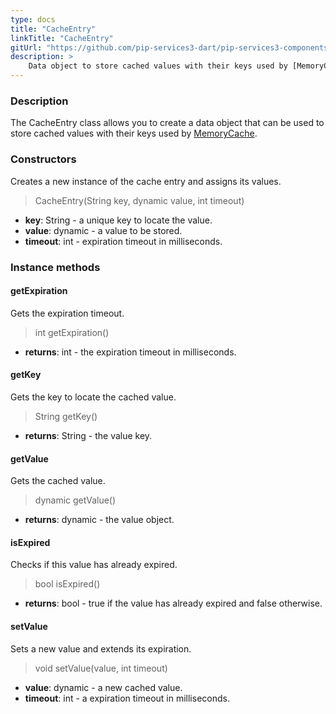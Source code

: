 ```yaml
---
type: docs
title: "CacheEntry"
linkTitle: "CacheEntry"
gitUrl: "https://github.com/pip-services3-dart/pip-services3-components-dart"
description: >
    Data object to store cached values with their keys used by [MemoryCache](../memory_cache).
---
```


### Description

The CacheEntry class allows you to create a data object that can be used to store cached values with their keys used by [MemoryCache](../memory_cache).

### Constructors
Creates a new instance of the cache entry and assigns its values.

> CacheEntry(String key, dynamic value, int timeout)

- **key**: String - a unique key to locate the value.
- **value**: dynamic - a value to be stored.
- **timeout**: int - expiration timeout in milliseconds.


### Instance methods

#### getExpiration
Gets the expiration timeout.

> int getExpiration()

- **returns**: int - the expiration timeout in milliseconds.


#### getKey
Gets the key to locate the cached value.

> String getKey()

- **returns**: String - the value key.


#### getValue
Gets the cached value.

> dynamic getValue()

- **returns**: dynamic - the value object.


#### isExpired
Checks if this value has already expired.

> bool isExpired()

- **returns**: bool - true if the value has already expired and false otherwise.


#### setValue
Sets a new value and extends its expiration.

> void setValue(value, int timeout)

- **value**: dynamic - a new cached value.
- **timeout**: int - a expiration timeout in milliseconds.
